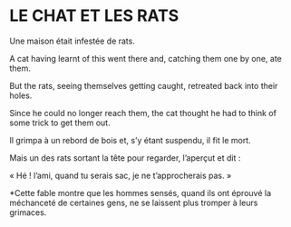 # LE CHAT ET LES RATS

Une maison était infestée de rats. 

A cat having learnt of this went there and, catching them one by one, ate them.

But the rats, seeing themselves getting caught, retreated back into their holes. 

Since he could no longer reach them, the cat thought he had to think of some trick to get them out. 

Il grimpa à un rebord de bois et, s’y étant suspendu, il fit le mort. 

Mais un des rats sortant la tête pour regarder, l’aperçut et dit : 

« Hé ! l’ami, quand tu serais sac, je ne t’approcherais pas. »


*Cette fable montre que les hommes sensés, quand ils ont éprouvé la méchanceté de certaines gens, ne se laissent plus tromper à leurs grimaces. 

